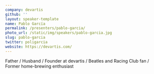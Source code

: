 ```yaml
---
company: devartis
github: ''
layout: speaker-template
name: Pablo García
permalink: /presenters/pablo-garcia/
photo_url: /static/img/speakers/pablo-garcia.jpg
slug: pablo-garcia
twitter: poligarcia
website: https://devartis.com/
---
```


Father / Husband / Founder at devartis / Beatles and Racing Club fan / Former home-brewing enthusiast
